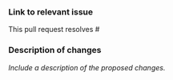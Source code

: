 <!--
  Thank you for submitting a pull request!

  ⚠️⚠️ Please do the following before submitting: ⚠️⚠️

  - Read the CONTRIBUTING.md guide and make sure you've followed all the steps given.
  - Ensure that the code is up-to-date with the `main` branch.
  - Provide or update documentation for any feature added by your pull request.
  - Provide relevant tests for your feature or bug fix.

  ❗️ Also: ❗️

  Please name your pull request {your-development-type}/{short-description}.
  For example: feature/read-tiff-files
-->

### Link to relevant issue

This pull request resolves #

### Description of changes

_Include a description of the proposed changes._
